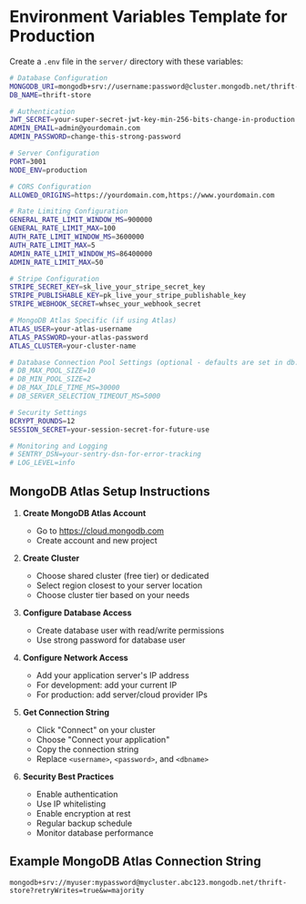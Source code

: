 # Environment Variables Template for Production

Create a `.env` file in the `server/` directory with these variables:

```bash
# Database Configuration
MONGODB_URI=mongodb+srv://username:password@cluster.mongodb.net/thrift-store?retryWrites=true&w=majority
DB_NAME=thrift-store

# Authentication
JWT_SECRET=your-super-secret-jwt-key-min-256-bits-change-in-production
ADMIN_EMAIL=admin@yourdomain.com
ADMIN_PASSWORD=change-this-strong-password

# Server Configuration
PORT=3001
NODE_ENV=production

# CORS Configuration
ALLOWED_ORIGINS=https://yourdomain.com,https://www.yourdomain.com

# Rate Limiting Configuration
GENERAL_RATE_LIMIT_WINDOW_MS=900000
GENERAL_RATE_LIMIT_MAX=100
AUTH_RATE_LIMIT_WINDOW_MS=3600000
AUTH_RATE_LIMIT_MAX=5
ADMIN_RATE_LIMIT_WINDOW_MS=86400000
ADMIN_RATE_LIMIT_MAX=50

# Stripe Configuration
STRIPE_SECRET_KEY=sk_live_your_stripe_secret_key
STRIPE_PUBLISHABLE_KEY=pk_live_your_stripe_publishable_key
STRIPE_WEBHOOK_SECRET=whsec_your_webhook_secret

# MongoDB Atlas Specific (if using Atlas)
ATLAS_USER=your-atlas-username
ATLAS_PASSWORD=your-atlas-password
ATLAS_CLUSTER=your-cluster-name

# Database Connection Pool Settings (optional - defaults are set in db.js)
# DB_MAX_POOL_SIZE=10
# DB_MIN_POOL_SIZE=2
# DB_MAX_IDLE_TIME_MS=30000
# DB_SERVER_SELECTION_TIMEOUT_MS=5000

# Security Settings
BCRYPT_ROUNDS=12
SESSION_SECRET=your-session-secret-for-future-use

# Monitoring and Logging
# SENTRY_DSN=your-sentry-dsn-for-error-tracking
# LOG_LEVEL=info
```

## MongoDB Atlas Setup Instructions

1. **Create MongoDB Atlas Account**
   - Go to https://cloud.mongodb.com
   - Create account and new project

2. **Create Cluster**
   - Choose shared cluster (free tier) or dedicated
   - Select region closest to your server location
   - Choose cluster tier based on your needs

3. **Configure Database Access**
   - Create database user with read/write permissions
   - Use strong password for database user

4. **Configure Network Access**
   - Add your application server's IP address
   - For development: add your current IP
   - For production: add server/cloud provider IPs

5. **Get Connection String**
   - Click "Connect" on your cluster
   - Choose "Connect your application"
   - Copy the connection string
   - Replace `<username>`, `<password>`, and `<dbname>`

6. **Security Best Practices**
   - Enable authentication
   - Use IP whitelisting
   - Enable encryption at rest
   - Regular backup schedule
   - Monitor database performance

## Example MongoDB Atlas Connection String
```
mongodb+srv://myuser:mypassword@mycluster.abc123.mongodb.net/thrift-store?retryWrites=true&w=majority
``` 